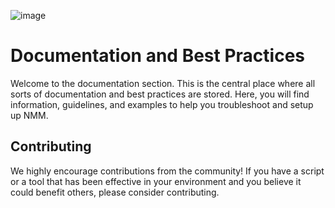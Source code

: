 ![image](https://github.com/Get-Nerdio/NMM-SE/assets/52416805/5c8dd05e-84a7-49f9-8218-64412fdaffaf)

# Documentation and Best Practices

Welcome to the documentation section. This is the central place where all sorts of documentation and best practices are stored. Here, you will find information, guidelines, and examples to help you troubleshoot and setup up NMM.


## Contributing

We highly encourage contributions from the community! If you have a script or a tool that has been effective in your environment and you believe it could benefit others, please consider contributing.


